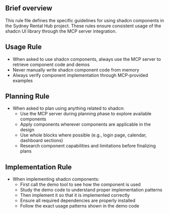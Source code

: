 ## Brief overview
This rule file defines the specific guidelines for using shadcn components in the Sydney Rental Hub project. These rules ensure consistent usage of the shadcn UI library through the MCP server integration.

## Usage Rule
- When asked to use shadcn components, always use the MCP server to retrieve component code and demos
- Never manually write shadcn component code from memory
- Always verify component implementation through MCP-provided examples

## Planning Rule
- When asked to plan using anything related to shadcn:
  - Use the MCP server during planning phase to explore available components
  - Apply components wherever components are applicable in the design
  - Use whole blocks where possible (e.g., login page, calendar, dashboard sections)
  - Research component capabilities and limitations before finalizing plans

## Implementation Rule
- When implementing shadcn components:
  - First call the demo tool to see how the component is used
  - Study the demo code to understand proper implementation patterns
  - Then implement it so that it is implemented correctly
  - Ensure all required dependencies are properly installed
  - Follow the exact usage patterns shown in the demo code